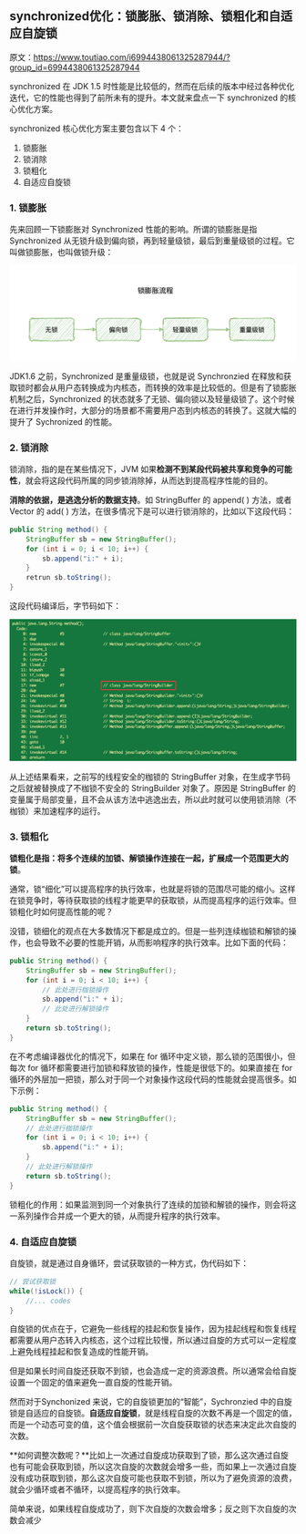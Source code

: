 ## synchronized优化：锁膨胀、锁消除、锁粗化和自适应自旋锁

原文：https://www.toutiao.com/i6994438061325287944/?group_id=6994438061325287944



synchronized 在 JDK 1.5 时性能是比较低的，然而在后续的版本中经过各种优化迭代，它的性能也得到了前所未有的提升。本文就来盘点一下 synchronized 的核心优化方案。

synchronized 核心优化方案主要包含以下 4 个：

1. 锁膨胀
2. 锁消除
3. 锁粗化
4. 自适应自旋锁

### 1. 锁膨胀

先来回顾一下锁膨胀对 Synchronized 性能的影响。所谓的锁膨胀是指 Synchronized 从无锁升级到偏向锁，再到轻量级锁，最后到重量级锁的过程。它叫做锁膨胀，也叫做锁升级：

![1](./images/Synchronized_Opt/1.png)

JDK1.6 之前，Synchronized 是重量级锁，也就是说 Synchronzied 在释放和获取锁时都会从用户态转换成为内核态，而转换的效率是比较低的。但是有了锁膨胀机制之后，Synchronized 的状态就多了无锁、偏向锁以及轻量级锁了。这个时候在进行并发操作时，大部分的场景都不需要用户态到内核态的转换了。这就大幅的提升了 Sychronized 的性能。

### 2. 锁消除

锁消除，指的是在某些情况下，JVM 如果**检测不到某段代码被共享和竞争的可能性**，就会将这段代码所属的同步锁消除掉，从而达到提高程序性能的目的。

**消除的依据，是逃逸分析的数据支持**。如 StringBuffer 的 append( ) 方法，或者 Vector 的 add( ) 方法，在很多情况下是可以进行锁消除的，比如以下这段代码：

```java
public String method() {
    StringBuffer sb = new StringBuffer();
    for (int i = 0; i < 10; i++) {
        sb.append("i:" + i);
    }
    retrun sb.toString();
}
```

这段代码编译后，字节码如下：

![2](./images/Synchronized_Opt/2.png)

从上述结果看来，之前写的线程安全的枷锁的 StringBuffer 对象，在生成字节码之后就被替换成了不枷锁不安全的 StringBuilder 对象了。原因是 StringBuffer 的变量属于局部变量，且不会从该方法中逃逸出去，所以此时就可以使用锁消除（不枷锁）来加速程序的运行。

### 3. 锁粗化

**锁粗化是指：将多个连续的加锁、解锁操作连接在一起，扩展成一个范围更大的锁**。

通常，锁“细化”可以提高程序的执行效率，也就是将锁的范围尽可能的缩小。这样在锁竞争时，等待获取锁的线程才能更早的获取锁，从而提高程序的运行效率。但锁粗化时如何提高性能的呢？

没错，锁细化的观点在大多数情况下都是成立的。但是一些列连续枷锁和解锁的操作，也会导致不必要的性能开销，从而影响程序的执行效率。比如下面的代码：

```java
public String method() {
    StringBuffer sb = new StringBuffer();
    for (int i = 0; i < 10; i++) {
        // 此处进行枷锁操作
        sb.append("i:" + i);
        // 此处进行解锁操作
    }
    return sb.toString();
}
```

在不考虑编译器优化的情况下，如果在 for 循环中定义锁，那么锁的范围很小，但每次 for 循环都需要进行加锁和释放锁的操作，性能是很低下的。如果直接在 for 循环的外层加一把锁，那么对于同一个对象操作这段代码的性能就会提高很多。如下示例：

```java
public String method() {
    StringBuffer sb = new StringBuffer();
    // 此处进行枷锁操作
    for (int i = 0; i < 10; i++) {
        sb.append("i:" + i);
    }
    // 此处进行解锁操作
    return sb.toString();
}
```

锁粗化的作用：如果监测到同一个对象执行了连续的加锁和解锁的操作，则会将这一系列操作合并成一个更大的锁，从而提升程序的执行效率。

### 4. 自适应自旋锁

自旋锁，就是通过自身循环，尝试获取锁的一种方式，伪代码如下：

```java
// 尝试获取锁
while(!isLock()) {
    //... codes
}
```

自旋锁的优点在于，它避免一些线程的挂起和恢复操作，因为挂起线程和恢复线程都需要从用户态转入内核态，这个过程比较慢，所以通过自旋的方式可以一定程度上避免线程挂起和恢复造成的性能开销。

但是如果长时间自旋还获取不到锁，也会造成一定的资源浪费。所以通常会给自旋设置一个固定的值来避免一直自旋的性能开销。

然而对于Synchonized 来说，它的自旋锁更加的“智能”，Sychronzied 中的自旋锁是自适应的自旋锁。**自适应自旋锁**，就是线程自旋的次数不再是一个固定的值，而是一个动态可变的值，这个值会根据前一次自旋获取锁的状态来决定此次自旋的次数。

**如何调整次数呢？**比如上一次通过自旋成功获取到了锁，那么这次通过自旋也有可能会获取到锁，所以这次自旋的次数就会增多一些，而如果上一次通过自旋没有成功获取到锁，那么这次自旋可能也获取不到锁，所以为了避免资源的浪费，就会少循环或者不循环，以提高程序的执行效率。

简单来说，如果线程自旋成功了，则下次自旋的次数会增多；反之则下次自旋的次数会减少
